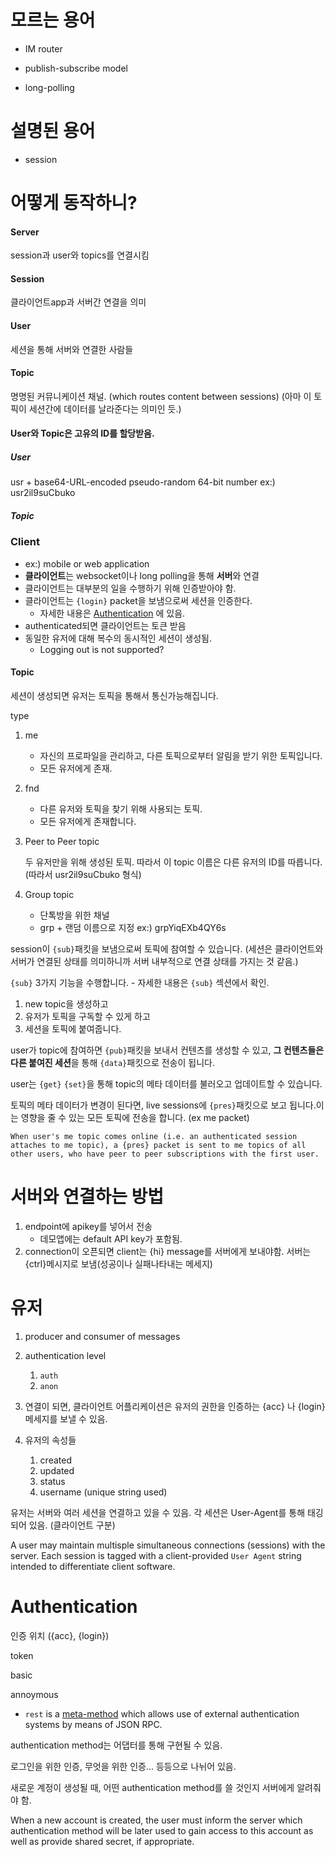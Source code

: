 # 모르는 용어

* IM router

* publish-subscribe model

* long-polling



# 설명된 용어

* session

  

# 어떻게 동작하니?

#### Server

session과 user와 topics를 연결시킴



#### Session

클라이언트app과 서버간 연결을 의미



#### User

세션을 통해 서버와 연결한 사람들



#### Topic

명명된 커뮤니케이션 채널. (which routes content between sessions) (아마 이 토픽이 세션간에 데이터를 날라준다는 의미인 듯.)



#### User와 Topic은 고유의 ID를 할당받음.

##### User

usr + base64-URL-encoded pseudo-random 64-bit number ex:) usr2il9suCbuko

##### Topic



### Client

* ex:) mobile or web application
* **클라이언트**는 websocket이나 long polling을 통해 **서버**와 연결
* 클라이언트는 대부분의 일을 수행하기 위해 인증받아야 함.
* 클라이언트는 `{login}` packet을 보냄으로써 세션을 인증한다.
  * 자세한 내용은 [Authentication](https://github.com/tinode/chat/blob/master/docs/API.md#authentication) 에 있음.
* authenticated되면 클라이언트는 토큰 받음
* 동일한 유저에 대해 복수의 동시적인 세션이 생성됨.
  * Logging out is not supported?



#### Topic

세션이 생성되면 유저는 토픽을 통해서 통신가능해집니다.

type

1. me
   * 자신의 프로파일을 관리하고, 다른 토픽으로부터 알림을 받기 위한 토픽입니다.
   * 모든 유저에게 존재.
2. fnd
   * 다른 유저와 토픽을 찾기 위해 사용되는 토픽.
   * 모든 유저에게 존재합니다.

3. Peer to Peer topic

   두 유저만을 위해 생성된 토픽. 따라서 이 topic 이름은 다른 유저의 ID를 따릅니다. (따라서 usr2il9suCbuko 형식)

4. Group topic

   * 단톡방을 위한 채널
   * grp + 랜덤 이름으로 지정 ex:) grpYiqEXb4QY6s



session이 `{sub}`패킷을 보냄으로써 토픽에 참여할 수 있습니다. (세션은 클라이언트와 서버가 연결된 상태를 의미하니까 서버 내부적으로 연결 상태를 가지는 것 같음.)



`{sub}` 3가지 기능을 수행합니다. - 자세한 내용은 `{sub}` 섹션에서 확인.

1. new topic을 생성하고
2. 유저가 토픽을 구독할 수 있게 하고
3. 세션을 토픽에 붙여줍니다.



user가 topic에 참여하면 `{pub}`패킷을 보내서 컨텐츠를 생성할 수 있고,
 **그 컨텐츠들은 다른 붙여진 세션**을 통해 `{data}`패킷으로 전송이 됩니다.



user는 `{get}` `{set}`을 통해 topic의 메타 데이터를 불러오고 업데이트할 수 있습니다.



토픽의 메타 데이터가 변경이 된다면, live sessions에 `{pres}`패킷으로 보고 됩니다.이는 영향을 줄 수 있는 모든 토픽에 전송을 합니다. (ex me packet)



```
When user's me topic comes online (i.e. an authenticated session attaches to me topic), a {pres} packet is sent to me topics of all other users, who have peer to peer subscriptions with the first user.
```





# 서버와 연결하는 방법

1. endpoint에 apikey를 넣어서 전송
   * 데모앱에는 default API key가 포함됨.
2. connection이 오픈되면 client는 {hi} message를 서버에게 보내야함. 서버는 {ctrl}메시지로 보냄(성공이나 실패나타내는 메세지)





# 유저

1. producer and consumer of messages
2. authentication level
   1. `auth`
   2. `anon`

3. 연결이 되면, 클라이언트 어플리케이션은 유저의 권한을 인증하는 {acc} 나 {login} 메세지를 보낼 수 있음. 
4. 유저의 속성들
   1. created
   2. updated
   3. status
   4. username (unique string used)



유저는 서버와 여러 세션을 연결하고 있을 수 있음. 각 세션은 User-Agent를 통해 태깅되어 있음. (클라이언트 구분)



A user may maintain multisple simultaneous connections (sessions) with the server. Each session is tagged with a client-provided `User Agent` string intended to differentiate client software.







# Authentication

인증 위치 ({acc}, {login})



token

basic

annoymous

- `rest` is a [meta-method](https://github.com/tinode/chat/blob/master/server/auth/rest) which allows use of external authentication systems by means of JSON RPC.



authentication method는 어댑터를 통해 구현될 수 있음.



로그인을 위한 인증, 무엇을 위한 인증... 등등으로 나뉘어 있음.





새로운 계정이 생성될 때, 어떤 authentication method를 쓸 것인지 서버에게 알려줘야 함.

When a new account is created, the user must inform the server which authentication method will be later used to gain access to this account as well as provide shared secret, if appropriate. 





